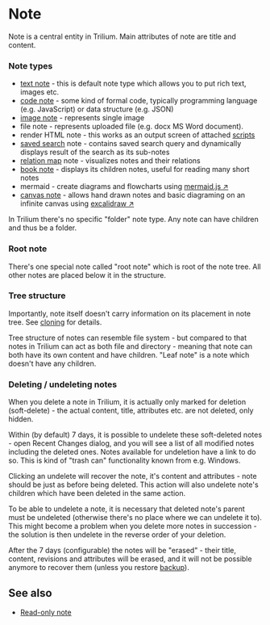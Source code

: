 # Note
Note is a central entity in Trilium. Main attributes of note are title and content.

### Note types

*   [text note](../Note%20Types/Text.md) - this is default note type which allows you to put rich text, images etc.
*   [code note](../Advanced%20Usage/Code%20Notes.md) - some kind of formal code, typically programming language (e.g. JavaScript) or data structure (e.g. JSON)
*   [image note](https://github.com/TriliumNext/Notes/wiki/Images) - represents single image
*   file note - represents uploaded file (e.g. docx MS Word document).
*   render HTML note - this works as an output screen of attached [scripts](../Advanced%20Usage/Code%20Notes/Scripts.md)
*   [saved search](../Note%20Types/Saved%20Search.md) note - contains saved search query and dynamically displays result of the search as its sub-notes
*   [relation map](../Advanced%20Usage/Relation%20Map.md) note - visualizes notes and their relations
*   [book note](../Note%20Types/Book.md) - displays its children notes, useful for reading many short notes
*   mermaid - create diagrams and flowcharts using [mermaid.js ↗](https://github.com/mermaid-js/mermaid)
*   [canvas note](#root/fKYGY3OOo5d1) - allows hand drawn notes and basic diagraming on an infinite canvas using [excalidraw ↗](https://github.com/excalidraw/excalidraw)

In Trilium there's no specific "folder" note type. Any note can have children and thus be a folder.

### Root note

There's one special note called "root note" which is root of the note tree. All other notes are placed below it in the structure.

### Tree structure

Importantly, note itself doesn't carry information on its placement in note tree. See [cloning](Note/Cloning%20Notes.md) for details.

Tree structure of notes can resemble file system - but compared to that notes in Trilium can act as both file and directory - meaning that note can both have its own content and have children. "Leaf note" is a note which doesn't have any children.

### Deleting / undeleting notes

When you delete a note in Trilium, it is actually only marked for deletion (soft-delete) - the actual content, title, attributes etc. are not deleted, only hidden.

Within (by default) 7 days, it is possible to undelete these soft-deleted notes - open Recent Changes dialog, and you will see a list of all modified notes including the deleted ones. Notes available for undeletion have a link to do so. This is kind of "trash can" functionality known from e.g. Windows.

Clicking an undelete will recover the note, it's content and attributes - note should be just as before being deleted. This action will also undelete note's children which have been deleted in the same action.

To be able to undelete a note, it is necessary that deleted note's parent must be undeleted (otherwise there's no place where we can undelete it to). This might become a problem when you delete more notes in succession - the solution is then undelete in the reverse order of your deletion.

After the 7 days (configurable) the notes will be "erased" - their title, content, revisions and attributes will be erased, and it will not be possible anymore to recover them (unless you restore [backup](../Installation%20%26%20Setup/Backup.md)).

## See also

*   [Read-only note](Note/Read-Only%20Notes.md)